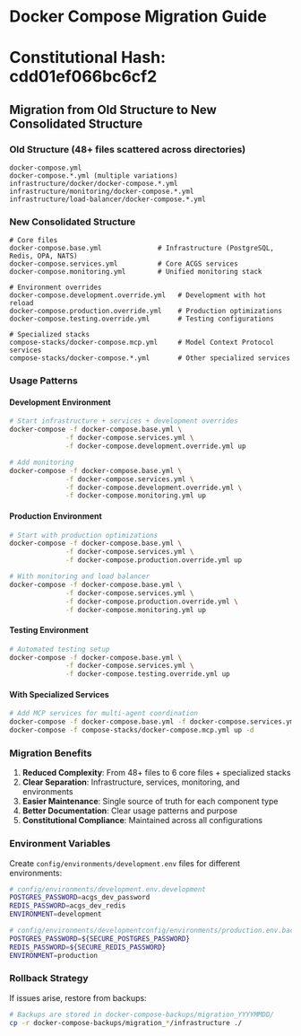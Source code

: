 # Docker Compose Migration Guide
# Constitutional Hash: cdd01ef066bc6cf2

## Migration from Old Structure to New Consolidated Structure

### Old Structure (48+ files scattered across directories)
```
docker-compose.yml
docker-compose.*.yml (multiple variations)
infrastructure/docker/docker-compose.*.yml
infrastructure/monitoring/docker-compose.*.yml
infrastructure/load-balancer/docker-compose.*.yml
```

### New Consolidated Structure
```
# Core files
docker-compose.base.yml              # Infrastructure (PostgreSQL, Redis, OPA, NATS)
docker-compose.services.yml          # Core ACGS services
docker-compose.monitoring.yml        # Unified monitoring stack

# Environment overrides
docker-compose.development.override.yml   # Development with hot reload
docker-compose.production.override.yml    # Production optimizations
docker-compose.testing.override.yml       # Testing configurations

# Specialized stacks
compose-stacks/docker-compose.mcp.yml     # Model Context Protocol services
compose-stacks/docker-compose.*.yml       # Other specialized services
```

### Usage Patterns

#### Development Environment
```bash
# Start infrastructure + services + development overrides
docker-compose -f docker-compose.base.yml \
              -f docker-compose.services.yml \
              -f docker-compose.development.override.yml up

# Add monitoring
docker-compose -f docker-compose.base.yml \
              -f docker-compose.services.yml \
              -f docker-compose.development.override.yml \
              -f docker-compose.monitoring.yml up
```

#### Production Environment
```bash
# Start with production optimizations
docker-compose -f docker-compose.base.yml \
              -f docker-compose.services.yml \
              -f docker-compose.production.override.yml up

# With monitoring and load balancer
docker-compose -f docker-compose.base.yml \
              -f docker-compose.services.yml \
              -f docker-compose.production.override.yml \
              -f docker-compose.monitoring.yml up
```

#### Testing Environment
```bash
# Automated testing setup
docker-compose -f docker-compose.base.yml \
              -f docker-compose.services.yml \
              -f docker-compose.testing.override.yml up
```

#### With Specialized Services
```bash
# Add MCP services for multi-agent coordination
docker-compose -f docker-compose.base.yml -f docker-compose.services.yml up -d
docker-compose -f compose-stacks/docker-compose.mcp.yml up -d
```

### Migration Benefits

1. **Reduced Complexity**: From 48+ files to 6 core files + specialized stacks
2. **Clear Separation**: Infrastructure, services, monitoring, and environments
3. **Easier Maintenance**: Single source of truth for each component type
4. **Better Documentation**: Clear usage patterns and purpose
5. **Constitutional Compliance**: Maintained across all configurations

### Environment Variables

Create `config/environments/development.env` files for different environments:

```bash
# config/environments/development.env.development
POSTGRES_PASSWORD=acgs_dev_password
REDIS_PASSWORD=acgs_dev_redis
ENVIRONMENT=development

# config/environments/developmentconfig/environments/production.env.backup  
POSTGRES_PASSWORD=${SECURE_POSTGRES_PASSWORD}
REDIS_PASSWORD=${SECURE_REDIS_PASSWORD}
ENVIRONMENT=production
```

### Rollback Strategy

If issues arise, restore from backups:
```bash
# Backups are stored in docker-compose-backups/migration_YYYYMMDD/
cp -r docker-compose-backups/migration_*/infrastructure ./
```
